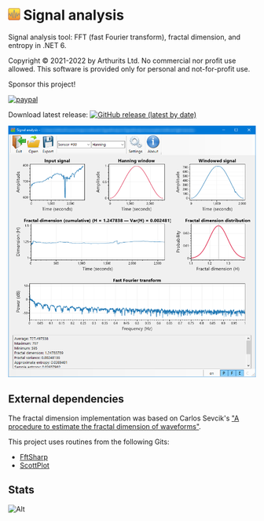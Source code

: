 # <img src="/SignalAnalysis/images/logo@256.png?raw=true" height="24" width="24"> Signal analysis
Signal analysis tool: FFT (fast Fourier transform), fractal dimension, and entropy in .NET 6.

Copyright © 2021-2022 by Arthurits Ltd. No commercial nor profit use allowed. This software is provided only for personal and not-for-profit use.

Sponsor this project!

[![paypal](https://www.paypalobjects.com/en_US/i/btn/btn_donateCC_LG.gif)](https://www.paypal.com/paypalme/ArthuritsLtd)

Download latest release: [![GitHub release (latest by date)](https://img.shields.io/github/v/release/arthurits/SignalAnalysis?include_prereleases)](https://github.com/arthurits/SignalAnalysis/releases)

![Screenshot](/SignalAnalysis/images/screenshot.png?raw=true "SignalAnalysis GUI")

## External dependencies
The fractal dimension implementation was based on Carlos Sevcik's ["A procedure to estimate the fractal dimension of waveforms"](https://arxiv.org/abs/1003.5266).

This project uses routines from the following Gits:
* [FftSharp](https://github.com/swharden/FftSharp)
* [ScottPlot](https://github.com/ScottPlot/ScottPlot)

## Stats
![Alt](https://repobeats.axiom.co/api/embed/c5aab350a0c22fc792060a37591b667e5b41ecb1.svg "Repobeats analytics image")
